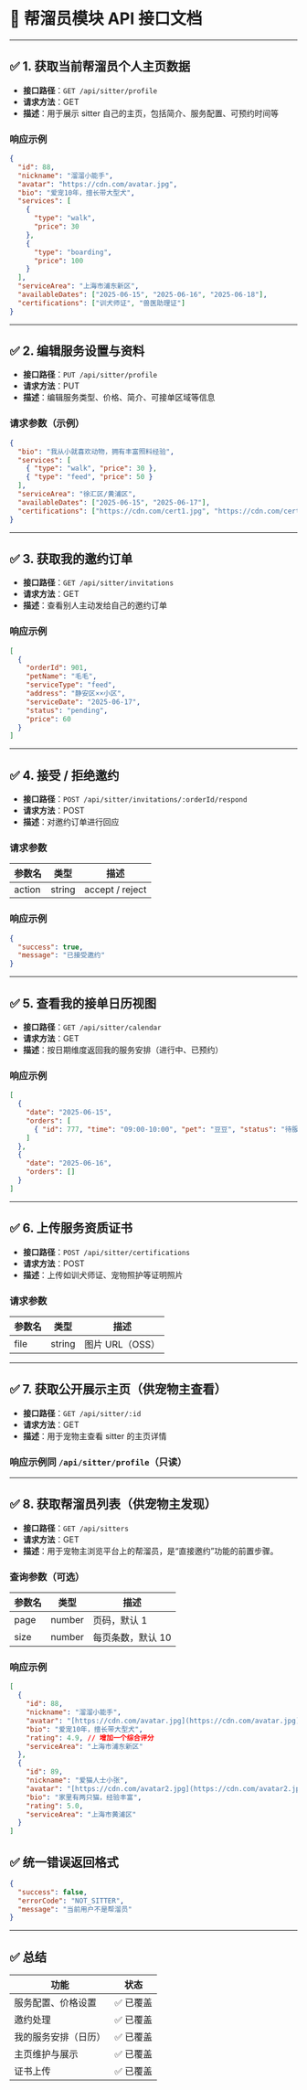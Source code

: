 # 🐶 帮溜员模块 API 接口文档

---

## ✅ 1. 获取当前帮溜员个人主页数据

- **接口路径**：`GET /api/sitter/profile`
- **请求方法**：GET  
- **描述**：用于展示 sitter 自己的主页，包括简介、服务配置、可预约时间等

### 响应示例

```json
{
  "id": 88,
  "nickname": "溜溜小能手",
  "avatar": "https://cdn.com/avatar.jpg",
  "bio": "爱宠10年，擅长带大型犬",
  "services": [
    {
      "type": "walk",
      "price": 30
    },
    {
      "type": "boarding",
      "price": 100
    }
  ],
  "serviceArea": "上海市浦东新区",
  "availableDates": ["2025-06-15", "2025-06-16", "2025-06-18"],
  "certifications": ["训犬师证", "兽医助理证"]
}
```

------

## ✅ 2. 编辑服务设置与资料

- **接口路径**：`PUT /api/sitter/profile`
- **请求方法**：PUT
- **描述**：编辑服务类型、价格、简介、可接单区域等信息

### 请求参数（示例）

```json
{
  "bio": "我从小就喜欢动物，拥有丰富照料经验",
  "services": [
    { "type": "walk", "price": 30 },
    { "type": "feed", "price": 50 }
  ],
  "serviceArea": "徐汇区/黄浦区",
  "availableDates": ["2025-06-15", "2025-06-17"],
  "certifications": ["https://cdn.com/cert1.jpg", "https://cdn.com/cert2.jpg"]
}
```

------

## ✅ 3. 获取我的邀约订单

- **接口路径**：`GET /api/sitter/invitations`
- **请求方法**：GET
- **描述**：查看别人主动发给自己的邀约订单

### 响应示例

```json
[
  {
    "orderId": 901,
    "petName": "毛毛",
    "serviceType": "feed",
    "address": "静安区××小区",
    "serviceDate": "2025-06-17",
    "status": "pending",
    "price": 60
  }
]
```

------

## ✅ 4. 接受 / 拒绝邀约

- **接口路径**：`POST /api/sitter/invitations/:orderId/respond`
- **请求方法**：POST
- **描述**：对邀约订单进行回应

### 请求参数

| 参数名 | 类型   | 描述            |
| ------ | ------ | --------------- |
| action | string | accept / reject |

### 响应示例

```json
{
  "success": true,
  "message": "已接受邀约"
}
```

------

## ✅ 5. 查看我的接单日历视图

- **接口路径**：`GET /api/sitter/calendar`
- **请求方法**：GET
- **描述**：按日期维度返回我的服务安排（进行中、已预约）

### 响应示例

```json
[
  {
    "date": "2025-06-15",
    "orders": [
      { "id": 777, "time": "09:00-10:00", "pet": "豆豆", "status": "待服务" }
    ]
  },
  {
    "date": "2025-06-16",
    "orders": []
  }
]
```

------

## ✅ 6. 上传服务资质证书

- **接口路径**：`POST /api/sitter/certifications`
- **请求方法**：POST
- **描述**：上传如训犬师证、宠物照护等证明照片

### 请求参数

| 参数名 | 类型   | 描述            |
| ------ | ------ | --------------- |
| file   | string | 图片 URL（OSS） |

------

## ✅ 7. 获取公开展示主页（供宠物主查看）

- **接口路径**：`GET /api/sitter/:id`
- **请求方法**：GET
- **描述**：用于宠物主查看 sitter 的主页详情

### 响应示例同 `/api/sitter/profile`（只读）

------

## ✅ 8. 获取帮溜员列表（供宠物主发现）

- **接口路径**：`GET /api/sitters`
- **请求方法**：GET
- **描述**：用于宠物主浏览平台上的帮溜员，是“直接邀约”功能的前置步骤。

### 查询参数（可选）

| 参数名 | 类型   | 描述              |
| ------ | ------ | ----------------- |
| page   | number | 页码，默认 1      |
| size   | number | 每页条数，默认 10 |

### 响应示例

```json
[
  {
    "id": 88,
    "nickname": "溜溜小能手",
    "avatar": "[https://cdn.com/avatar.jpg](https://cdn.com/avatar.jpg)",
    "bio": "爱宠10年，擅长带大型犬",
    "rating": 4.9, // 增加一个综合评分
    "serviceArea": "上海市浦东新区"
  },
  {
    "id": 89,
    "nickname": "爱猫人士小张",
    "avatar": "[https://cdn.com/avatar2.jpg](https://cdn.com/avatar2.jpg)",
    "bio": "家里有两只猫，经验丰富",
    "rating": 5.0,
    "serviceArea": "上海市黄浦区"
  }
]
```

## ✅ 统一错误返回格式

```json
{
  "success": false,
  "errorCode": "NOT_SITTER",
  "message": "当前用户不是帮溜员"
}
```

---

## ✅ 总结

| 功能                 | 状态     |
| -------------------- | -------- |
| 服务配置、价格设置   | ✅ 已覆盖 |
| 邀约处理             | ✅ 已覆盖 |
| 我的服务安排（日历） | ✅ 已覆盖 |
| 主页维护与展示       | ✅ 已覆盖 |
| 证书上传             | ✅ 已覆盖 |

